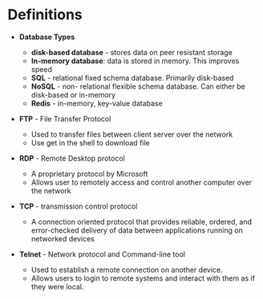 # Definitions

- **Database Types**
    - **disk-based database** - stores data on peer resistant storage
    - **In-memory database**: data is stored in memory. This improves speed
    - **SQL** - relational fixed schema database. Primarily disk-based
    - **NoSQL** - non- relational flexible schema database. Can either be disk-based or in-memory
    - **Redis** - in-memory, key-value database

- **FTP** - File Transfer Protocol
    - Used to transfer files between client server over the network
    - Use get in the shell to download file

- **RDP** - Remote Desktop protocol
    - A proprietary protocol by Microsoft
    - Allows user to remotely access and control another computer over the network

- **TCP** - transmission control protocol
    - A connection oriented protocol that provides reliable, ordered, and error-checked delivery of data between applications running on networked devices

- **Telnet** - Network protocol and Command-line tool
    - Used to establish a remote connection on another device.
    - Allows users to login to remote systems and interact with them as if they were local.